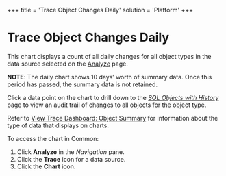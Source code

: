 +++
title = 'Trace Object Changes Daily'
solution = 'Platform'
+++

# Trace Object Changes Daily

This chart displays a count of all daily changes for all object types in
the data source selected on the [Analyze](../Page_Desc/Analyze)
page.

**NOTE**: The daily chart shows 10 days’ worth of summary data. Once
this period has passed, the summary data is not retained.

Click a data point on the chart to drill down to the *[SQL Objects with
History](../Page_Desc/SQL_Objects_With_History)* page to view an
audit trail of changes to all objects for the object type.

Refer to [View Trace Dashboard: Object
Summary](View_Trace_Dashboard_Object_Summary) for information about
the type of data that displays on charts.

To access the chart in Common:

1.  Click <span style="font-weight: bold;">Analyze</span> in the
    <span style="font-style: italic;">Navigation</span> pane.
2.  Click the <span style="font-weight: bold;">Trace</span> icon for a
    data source.
3.  Click the <span style="font-weight: bold;">Chart</span> icon.
